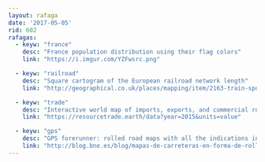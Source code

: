 ```yaml
---
layout: rafaga
date: '2017-05-05'
rid: 602
rafagas:
  - keyw: "france"
    desc: "France population distribution using their flag colors"
    link: "https://i.imgur.com/YZFwsrc.png"

  - keyw: "railroad"
    desc: "Square cartogram of the European railroad network length"
    link: "http://geographical.co.uk/places/mapping/item/2163-train-spotting"

  - keyw: "trade"
    desc: "Interactive world map of imports, exports, and commercial routes"
    link: "https://resourcetrade.earth/data?year=2015&units=value"

  - keyw: "gps"
    desc: "GPS forerunner: rolled road maps with all the indications included"
    link: "http://blog.bne.es/blog/mapas-de-carreteras-en-forma-de-rollo/"
---
```

